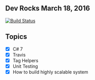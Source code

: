 ## Dev Rocks March 18, 2016

[![Build Status](https://travis-ci.org/wk-j/dev-rocks.svg?branch=master)](https://travis-ci.org/wk-j/dev-rocks)

## Topics

- [x] C# 7
- [x] Travis
- [x] Tag Helpers
- [x] Unit Testing
- [x] How to build highly scalable system
